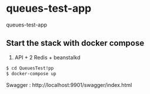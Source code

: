 # queues-test-app
queues-test-app


## Start the stack with docker compose

1. API + 2 Redis + beanstalkd

```bash
$ cd QueuesTest!pp
$ docker-compose up
```


Swagger : http://localhost:9901/swagger/index.html


